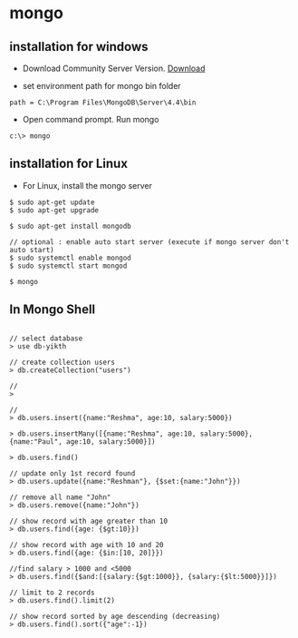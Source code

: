 # mongo

## installation for windows

-   Download Community Server Version. [Download](https://www.mongodb.com/try/download/community)

-   set environment path for mongo bin folder

```
path = C:\Program Files\MongoDB\Server\4.4\bin
```

-   Open command prompt. Run mongo

```
c:\> mongo
```

## installation for Linux

-   For Linux, install the mongo server

```
$ sudo apt-get update
$ sudo apt-get upgrade

$ sudo apt-get install mongodb

// optional : enable auto start server (execute if mongo server don't auto start)
$ sudo systemctl enable mongod
$ sudo systemctl start mongod

$ mongo
```

## In Mongo Shell

```mongo

// select database
> use db-yikth

// create collection users
> db.createCollection("users")

//
>

//
> db.users.insert({name:"Reshma", age:10, salary:5000})

> db.users.insertMany([{name:"Reshma", age:10, salary:5000}, {name:"Paul", age:10, salary:5000}])

> db.users.find()

// update only 1st record found
> db.users.update({name:"Reshman"}, {$set:{name:"John"}})

// remove all name "John"
> db.users.remove({name:"John"})

// show record with age greater than 10
> db.users.find({age: {$gt:10}})

// show record with age with 10 and 20
> db.users.find({age: {$in:[10, 20]}})

//find salary > 1000 and <5000
> db.users.find({$and:[{salary:{$gt:1000}}, {salary:{$lt:5000}}]})

// limit to 2 records
> db.users.find().limit(2)

// show record sorted by age descending (decreasing)
> db.users.find().sort({"age":-1})
```
